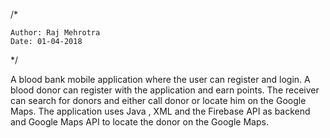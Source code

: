 /*

    Author: Raj Mehrotra
    Date: 01-04-2018
    
    
*/
  
  A blood bank mobile application where the user can register and login. A blood donor can register with the application and earn points. The receiver can search for donors and either call donor or locate him on the Google Maps. The application uses Java , XML and the Firebase API as backend and Google Maps API to locate the donor on the Google Maps.
